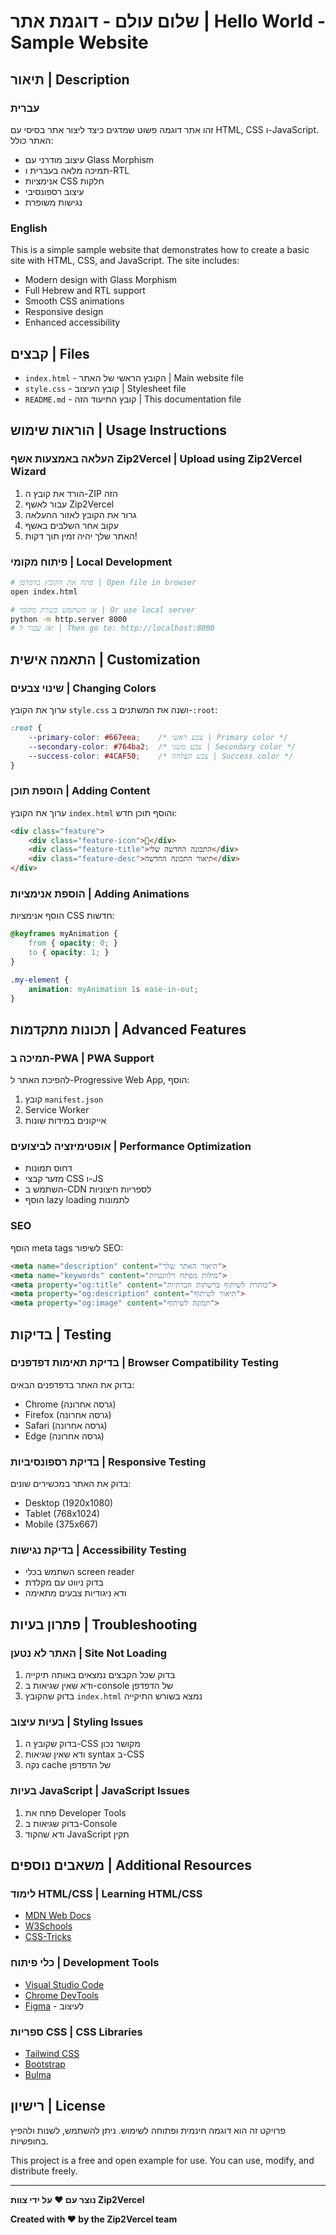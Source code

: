 # שלום עולם - דוגמת אתר | Hello World - Sample Website

## תיאור | Description

### עברית
זהו אתר דוגמה פשוט שמדגים כיצד ליצור אתר בסיסי עם HTML, CSS ו-JavaScript. האתר כולל:

- עיצוב מודרני עם Glass Morphism
- תמיכה מלאה בעברית ו-RTL
- אנימציות CSS חלקות
- עיצוב רספונסיבי
- נגישות משופרת

### English
This is a simple sample website that demonstrates how to create a basic site with HTML, CSS, and JavaScript. The site includes:

- Modern design with Glass Morphism
- Full Hebrew and RTL support
- Smooth CSS animations
- Responsive design
- Enhanced accessibility

## קבצים | Files

- `index.html` - הקובץ הראשי של האתר | Main website file
- `style.css` - קובץ העיצוב | Stylesheet file
- `README.md` - קובץ התיעוד הזה | This documentation file

## הוראות שימוש | Usage Instructions

### העלאה באמצעות אשף Zip2Vercel | Upload using Zip2Vercel Wizard

1. הורד את קובץ ה-ZIP הזה
2. עבור לאשף Zip2Vercel
3. גרור את הקובץ לאזור ההעלאה
4. עקוב אחר השלבים באשף
5. האתר שלך יהיה זמין תוך דקות!

### פיתוח מקומי | Local Development

```bash
# פתח את הקובץ בדפדפן | Open file in browser
open index.html

# או השתמש בשרת מקומי | Or use local server
python -m http.server 8000
# ואז עבור ל | Then go to: http://localhost:8000
```

## התאמה אישית | Customization

### שינוי צבעים | Changing Colors

ערוך את הקובץ `style.css` ושנה את המשתנים ב-`:root`:

```css
:root {
    --primary-color: #667eea;    /* צבע ראשי | Primary color */
    --secondary-color: #764ba2;  /* צבע משני | Secondary color */
    --success-color: #4CAF50;    /* צבע הצלחה | Success color */
}
```

### הוספת תוכן | Adding Content

ערוך את הקובץ `index.html` והוסף תוכן חדש:

```html
<div class="feature">
    <div class="feature-icon">🎨</div>
    <div class="feature-title">התכונה החדשה שלי</div>
    <div class="feature-desc">תיאור התכונה החדשה</div>
</div>
```

### הוספת אנימציות | Adding Animations

הוסף אנימציות CSS חדשות:

```css
@keyframes myAnimation {
    from { opacity: 0; }
    to { opacity: 1; }
}

.my-element {
    animation: myAnimation 1s ease-in-out;
}
```

## תכונות מתקדמות | Advanced Features

### תמיכה ב-PWA | PWA Support

להפיכת האתר ל-Progressive Web App, הוסף:

1. קובץ `manifest.json`
2. Service Worker
3. אייקונים במידות שונות

### אופטימיזציה לביצועים | Performance Optimization

- דחוס תמונות
- מזער קבצי CSS ו-JS
- השתמש ב-CDN לספריות חיצוניות
- הוסף lazy loading לתמונות

### SEO

הוסף meta tags לשיפור SEO:

```html
<meta name="description" content="תיאור האתר שלך">
<meta name="keywords" content="מילות מפתח רלוונטיות">
<meta property="og:title" content="כותרת לשיתוף ברשתות חברתיות">
<meta property="og:description" content="תיאור לשיתוף">
<meta property="og:image" content="תמונה לשיתוף">
```

## בדיקות | Testing

### בדיקת תאימות דפדפנים | Browser Compatibility Testing

בדוק את האתר בדפדפנים הבאים:
- Chrome (גרסה אחרונה)
- Firefox (גרסה אחרונה)
- Safari (גרסה אחרונה)
- Edge (גרסה אחרונה)

### בדיקת רספונסיביות | Responsive Testing

בדוק את האתר במכשירים שונים:
- Desktop (1920x1080)
- Tablet (768x1024)
- Mobile (375x667)

### בדיקת נגישות | Accessibility Testing

- השתמש בכלי screen reader
- בדוק ניווט עם מקלדת
- ודא ניגודיות צבעים מתאימה

## פתרון בעיות | Troubleshooting

### האתר לא נטען | Site Not Loading

1. בדוק שכל הקבצים נמצאים באותה תיקייה
2. ודא שאין שגיאות ב-console של הדפדפן
3. בדוק שהקובץ `index.html` נמצא בשורש התיקייה

### בעיות עיצוב | Styling Issues

1. בדוק שקובץ ה-CSS מקושר נכון
2. ודא שאין שגיאות syntax ב-CSS
3. נקה cache של הדפדפן

### בעיות JavaScript | JavaScript Issues

1. פתח את Developer Tools
2. בדוק שגיאות ב-Console
3. ודא שהקוד JavaScript תקין

## משאבים נוספים | Additional Resources

### לימוד HTML/CSS | Learning HTML/CSS

- [MDN Web Docs](https://developer.mozilla.org/he/)
- [W3Schools](https://www.w3schools.com/)
- [CSS-Tricks](https://css-tricks.com/)

### כלי פיתוח | Development Tools

- [Visual Studio Code](https://code.visualstudio.com/)
- [Chrome DevTools](https://developers.google.com/web/tools/chrome-devtools)
- [Figma](https://www.figma.com/) - לעיצוב

### ספריות CSS | CSS Libraries

- [Tailwind CSS](https://tailwindcss.com/)
- [Bootstrap](https://getbootstrap.com/)
- [Bulma](https://bulma.io/)

## רישיון | License

פרויקט זה הוא דוגמה חינמית ופתוחה לשימוש. ניתן להשתמש, לשנות ולהפיץ בחופשיות.

This project is a free and open example for use. You can use, modify, and distribute freely.

---

**נוצר עם ❤️ על ידי צוות Zip2Vercel**

**Created with ❤️ by the Zip2Vercel team**

